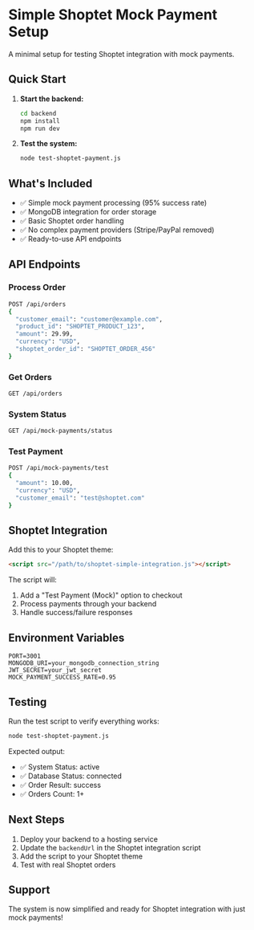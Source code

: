 # Simple Shoptet Mock Payment Setup

A minimal setup for testing Shoptet integration with mock payments.

## Quick Start

1. **Start the backend:**
   ```bash
   cd backend
   npm install
   npm run dev
   ```

2. **Test the system:**
   ```bash
   node test-shoptet-payment.js
   ```

## What's Included

- ✅ Simple mock payment processing (95% success rate)
- ✅ MongoDB integration for order storage
- ✅ Basic Shoptet order handling
- ✅ No complex payment providers (Stripe/PayPal removed)
- ✅ Ready-to-use API endpoints

## API Endpoints

### Process Order
```bash
POST /api/orders
{
  "customer_email": "customer@example.com",
  "product_id": "SHOPTET_PRODUCT_123",
  "amount": 29.99,
  "currency": "USD",
  "shoptet_order_id": "SHOPTET_ORDER_456"
}
```

### Get Orders
```bash
GET /api/orders
```

### System Status
```bash
GET /api/mock-payments/status
```

### Test Payment
```bash
POST /api/mock-payments/test
{
  "amount": 10.00,
  "currency": "USD",
  "customer_email": "test@shoptet.com"
}
```

## Shoptet Integration

Add this to your Shoptet theme:

```html
<script src="/path/to/shoptet-simple-integration.js"></script>
```

The script will:
1. Add a "Test Payment (Mock)" option to checkout
2. Process payments through your backend
3. Handle success/failure responses

## Environment Variables

```env
PORT=3001
MONGODB_URI=your_mongodb_connection_string
JWT_SECRET=your_jwt_secret
MOCK_PAYMENT_SUCCESS_RATE=0.95
```

## Testing

Run the test script to verify everything works:

```bash
node test-shoptet-payment.js
```

Expected output:
- ✅ System Status: active
- ✅ Database Status: connected  
- ✅ Order Result: success
- ✅ Orders Count: 1+

## Next Steps

1. Deploy your backend to a hosting service
2. Update the `backendUrl` in the Shoptet integration script
3. Add the script to your Shoptet theme
4. Test with real Shoptet orders

## Support

The system is now simplified and ready for Shoptet integration with just mock payments!